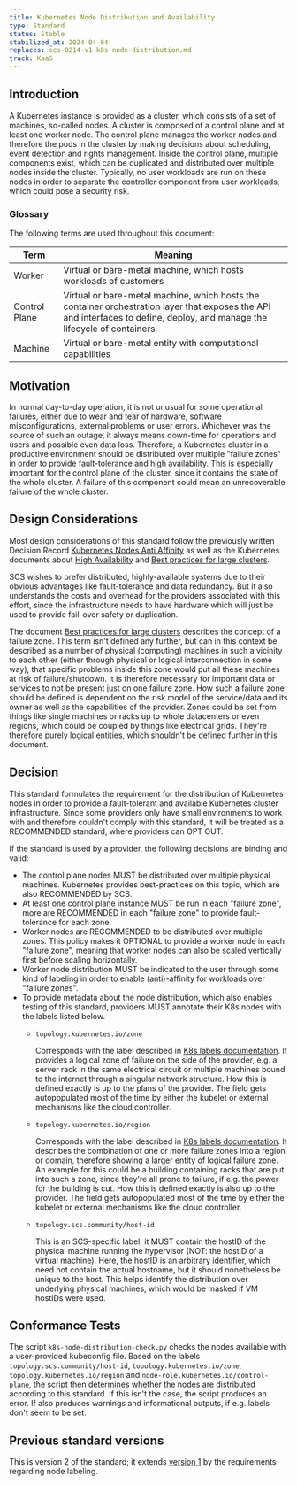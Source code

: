 ```yaml
---
title: Kubernetes Node Distribution and Availability
type: Standard
status: Stable
stabilized_at: 2024-04-04
replaces: scs-0214-v1-k8s-node-distribution.md
track: KaaS
---
```


## Introduction

A Kubernetes instance is provided as a cluster, which consists of a set of machines,
so-called nodes. A cluster is composed of a control plane and at least one worker node.
The control plane manages the worker nodes and therefore the pods in the cluster by making
decisions about scheduling, event detection and rights management. Inside the control plane,
multiple components exist, which can be duplicated and distributed over multiple nodes
inside the cluster. Typically, no user workloads are run on these nodes in order to
separate the controller component from user workloads, which could pose a security risk.

### Glossary

The following terms are used throughout this document:

| Term          | Meaning                                                                                                                                                                     |
|---------------|-----------------------------------------------------------------------------------------------------------------------------------------------------------------------------|
| Worker        | Virtual or bare-metal machine, which hosts workloads of customers                                                                                                           |
| Control Plane | Virtual or bare-metal machine, which hosts the container orchestration layer that exposes the API and interfaces to define, deploy, and manage the lifecycle of containers. |
| Machine       | Virtual or bare-metal entity with computational capabilities                                                                                                                |

## Motivation

In normal day-to-day operation, it is not unusual for some operational failures, either
due to wear and tear of hardware, software misconfigurations, external problems or
user errors. Whichever was the source of such an outage, it always means down-time for
operations and users and possible even data loss.
Therefore, a Kubernetes cluster in a productive environment should be distributed over
multiple "failure zones" in order to provide fault-tolerance and high availability.
This is especially important for the control plane of the cluster, since it contains the
state of the whole cluster. A failure of this component could mean an unrecoverable failure
of the whole cluster.

## Design Considerations

Most design considerations of this standard follow the previously written Decision Record
[Kubernetes Nodes Anti Affinity][scs-0213-v1] as well as the Kubernetes documents about
[High Availability][k8s-ha] and [Best practices for large clusters][k8s-large-clusters].

SCS wishes to prefer distributed, highly-available systems due to their obvious advantages
like fault-tolerance and data redundancy. But it also understands the costs and overhead
for the providers associated with this effort, since the infrastructure needs to have
hardware which will just be used to provide fail-over safety or duplication.

The document [Best practices for large clusters][k8s-large-clusters] describes the concept of a failure zone.
This term isn't defined any further, but can in this context be described as a number of
physical (computing) machines in such a vicinity to each other (either through physical
or logical interconnection in some way), that specific problems inside this zone would put
all these machines at risk of failure/shutdown. It is therefore necessary for important
data or services to not be present just on one failure zone.
How such a failure zone should be defined is dependent on the risk model of the service/data
and its owner as well as the capabilities of the provider. Zones could be set from things
like single machines or racks up to whole datacenters or even regions, which could be
coupled by things like electrical grids. They're therefore purely logical entities, which
shouldn't be defined further in this document.

## Decision

This standard formulates the requirement for the distribution of Kubernetes nodes in order
to provide a fault-tolerant and available Kubernetes cluster infrastructure.
Since some providers only have small environments to work with and therefore couldn't
comply with this standard, it will be treated as a RECOMMENDED standard, where providers
can OPT OUT.

If the standard is used by a provider, the following decisions are binding and valid:

- The control plane nodes MUST be distributed over multiple physical machines. Kubernetes
  provides best-practices on this topic, which are also RECOMMENDED by SCS.
- At least one control plane instance MUST be run in each "failure zone", more are
  RECOMMENDED in each "failure zone" to provide fault-tolerance for each zone.
- Worker nodes are RECOMMENDED to be distributed over multiple zones. This policy makes
  it OPTIONAL to provide a worker node in each "failure zone", meaning that worker nodes
  can also be scaled vertically first before scaling horizontally.
- Worker node distribution MUST be indicated to the user through some kind of labeling
  in order to enable (anti)-affinity for workloads over "failure zones".
- To provide metadata about the node distribution, which also enables testing of this standard,
  providers MUST annotate their K8s nodes with the labels listed below.
  - `topology.kubernetes.io/zone`

    Corresponds with the label described in [K8s labels documentation][k8s-labels-docs].
    It provides a logical zone of failure on the side of the provider, e.g. a server rack
    in the same electrical circuit or multiple machines bound to the internet through a
    singular network structure. How this is defined exactly is up to the plans of the provider.
    The field gets autopopulated most of the time by either the kubelet or external mechanisms
    like the cloud controller.

  - `topology.kubernetes.io/region`

    Corresponds with the label described in [K8s labels documentation][k8s-labels-docs].
    It describes the combination of one or more failure zones into a region or domain, therefore
    showing a larger entity of logical failure zone. An example for this could be a building
    containing racks that are put into such a zone, since they're all prone to failure, if e.g.
    the power for the building is cut. How this is defined exactly is also up to the provider.
    The field gets autopopulated most of the time by either the kubelet or external mechanisms
    like the cloud controller.

  - `topology.scs.community/host-id`

    This is an SCS-specific label; it MUST contain the hostID of the physical machine running
    the hypervisor (NOT: the hostID of a virtual machine). Here, the hostID is an arbitrary identifier,
    which need not contain the actual hostname, but it should nonetheless be unique to the host.
    This helps identify the distribution over underlying physical machines,
    which would be masked if VM hostIDs were used.

## Conformance Tests

The script `k8s-node-distribution-check.py` checks the nodes available with a user-provided
kubeconfig file. Based on the labels `topology.scs.community/host-id`,
`topology.kubernetes.io/zone`, `topology.kubernetes.io/region` and `node-role.kubernetes.io/control-plane`,
the script then determines whether the nodes are distributed according to this standard.
If this isn't the case, the script produces an error.
If also produces warnings and informational outputs, if e.g. labels don't seem to be set.

[k8s-ha]: https://kubernetes.io/docs/setup/production-environment/tools/kubeadm/high-availability/
[k8s-large-clusters]: https://kubernetes.io/docs/setup/best-practices/cluster-large/
[scs-0213-v1]: https://github.com/SovereignCloudStack/standards/blob/main/Standards/scs-0213-v1-k8s-nodes-anti-affinity.md
[k8s-labels-docs]: https://kubernetes.io/docs/reference/labels-annotations-taints/#topologykubernetesiozone

## Previous standard versions

This is version 2 of the standard; it extends [version 1](scs-0214-v1-k8s-node-distribution.md) by the
requirements regarding node labeling.
